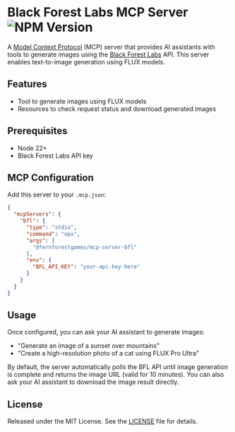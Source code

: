 # Black Forest Labs MCP Server ![NPM Version](https://img.shields.io/npm/v/%40fernforestgames%2Fmcp-server-bfl)

A [Model Context Protocol](https://modelcontextprotocol.io) (MCP) server that provides AI assistants with tools to generate images using the [Black Forest Labs](https://bfl.ai) API. This server enables text-to-image generation using FLUX models.

## Features

- Tool to generate images using FLUX models
- Resources to check request status and download generated images

## Prerequisites

- Node 22+
- Black Forest Labs API key

## MCP Configuration

Add this server to your `.mcp.json`:

```json
{
  "mcpServers": {
    "bfl": {
      "type": "stdio",
      "command": "npx",
      "args": [
        "@fernforestgames/mcp-server-bfl"
      ],
      "env": {
        "BFL_API_KEY": "your-api-key-here"
      }
    }
  }
}
```

## Usage

Once configured, you can ask your AI assistant to generate images:

- "Generate an image of a sunset over mountains"
- "Create a high-resolution photo of a cat using FLUX Pro Ultra"

By default, the server automatically polls the BFL API until image generation is complete and returns the image URL (valid for 10 minutes). You can also ask your AI assistant to download the image result directly.

## License

Released under the MIT License. See the [LICENSE](LICENSE) file for details.
